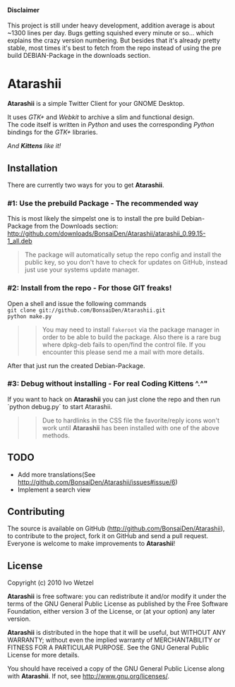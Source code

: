 #### Disclaimer
This project is still under heavy development, addition average is about ~1300 lines per day. Bugs getting squished every minute or so... which explains the crazy version numbering.
But besides that it's already pretty stable, most times it's best to fetch from the repo instead of using the pre build DEBIAN-Package in the downloads section.

# Atarashii
**Atarashii** is a simple Twitter Client for your GNOME Desktop.

It uses *GTK+* and *Webkit* to archive a slim and functional design.  
The code itself is written in *Python* and uses the corresponding *Python* bindings for the *GTK+* libraries.

*And **Kittens** like it!*

## Installation
There are currently two ways for you to get **Atarashii**.

### #1: Use the prebuild Package - The recommended way  
This is most likely the simpelst one is to install the pre build Debian-Package from the Downloads section:  
<http://github.com/downloads/BonsaiDen/Atarashii/atarashii_0.99.15-1_all.deb>
> The package will automatically setup the repo config and install the public key,
> so you don't have to check for updates on GitHub, instead just use your systems update manager.

### #2: Install from the repo - For those GIT freaks!  
Open a shell and issue the following commands  
`git clone git://github.com/BonsaiDen/Atarashii.git`  
`python make.py`
>> You may need to install `fakeroot` via the package manager in order to be able to build the package.
>> Also there is a rare bug where dpkg-deb fails to open/find the control file. If you encounter this please send me a mail with more details.

After that just run the created Debian-Package.

### #3: Debug without installing - For real Coding Kittens ^.^"  
If you want to hack on **Atarashii** you can just clone the repo and then run ´python debug.py´ to start Atarashii.
>> Due to hardlinks in the CSS file the favorite/reply icons won't work until **Atarashii** has been installed with one of the above methods.

## TODO
- Add more translations(See <http://github.com/BonsaiDen/Atarashii/issues#issue/6>)
- Implement a search view

## Contributing
The source is available on GitHub (<http://github.com/BonsaiDen/Atarashii>), to
contribute to the project, fork it on GitHub and send a pull request.
Everyone is welcome to make improvements to **Atarashii**!

## License
Copyright (c) 2010 Ivo Wetzel

**Atarashii** is free software: you can redistribute it and/or 
modify it under the terms of the GNU General Public License as published by
the Free Software Foundation, either version 3 of the License, or
(at your option) any later version.

**Atarashii** is distributed in the hope that it will be useful,
but WITHOUT ANY WARRANTY; without even the implied warranty of
MERCHANTABILITY or FITNESS FOR A PARTICULAR PURPOSE.  See the
GNU General Public License for more details.

You should have received a copy of the GNU General Public License along with
**Atarashii**. If not, see <http://www.gnu.org/licenses/>.

